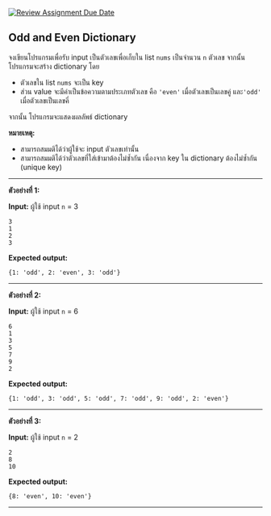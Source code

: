 [![Review Assignment Due Date](https://classroom.github.com/assets/deadline-readme-button-22041afd0340ce965d47ae6ef1cefeee28c7c493a6346c4f15d667ab976d596c.svg)](https://classroom.github.com/a/QwUZis86)
## Odd and Even Dictionary

จงเขียนโปรแกรมเพื่อรับ input เป็นตัวเลขเพื่อเก็บใน list `nums` เป็นจำนวน `n` ตัวเลข
จากนั้นโปรแกรมจะสร้าง dictionary โดย
* ตัวเลขใน list `nums` จะเป็น key
* ส่วน value จะมีค่าเป็นข้อความตามประเภทตัวเลข คือ `'even'` เมื่อตัวเลขเป็นเลขคู่ และ`'odd'` เมื่อตัวเลขเป็นเลขคี่

จากนั้น โปรแกรมจะแสดงผลลัพธ์ dictionary 

**หมายเหตุ:** 
* สามารถสมมติได้ว่าผู้ใช้จะ input ตัวเลขเท่านั้น
* สามารถสมมติได้ว่าตัวเลขที่ใส่เข้ามาต้องไม่ซ้ำกัน เนื่องจาก key ใน dictionary ต้องไม่ซ้ำกัน (unique key)
<hr>

**ตัวอย่างที่ 1:**

**Input:** ผู้ใช้ input `n` = 3
```
3
1
2
3
```
**Expected output:** 
```
{1: 'odd', 2: 'even', 3: 'odd'}
```
<hr>

**ตัวอย่างที่ 2:**

**Input:** ผู้ใช้ input `n` = 6
```
6
1
3
5
7
9
2
```
**Expected output:** 
```
{1: 'odd', 3: 'odd', 5: 'odd', 7: 'odd', 9: 'odd', 2: 'even'}
```
<hr>

**ตัวอย่างที่ 3:**

**Input:** ผู้ใช้ input `n` = 2
```
2
8
10
```
**Expected output:** 
```
{8: 'even', 10: 'even'}
```
<hr>
